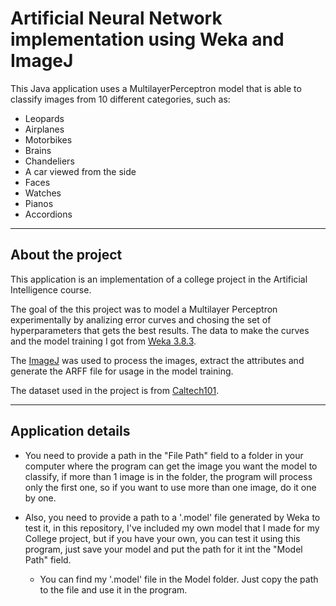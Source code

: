 # Artificial Neural Network implementation using Weka and ImageJ

This Java application uses a MultilayerPerceptron model that is able to classify images from 10 different categories, such as:

- Leopards
- Airplanes
- Motorbikes
- Brains
- Chandeliers
- A car viewed from the side
- Faces
- Watches
- Pianos
- Accordions

-------------------------

## About the project

This application is an implementation of a college project in the Artificial Intelligence course. 

The goal of the this project was to model a Multilayer Perceptron experimentally by analizing error curves and chosing the set of hyperparameters that gets the best results. The data to make the curves and the model training I got from [Weka 3.8.3](https://www.cs.waikato.ac.nz/ml/weka/ "Link to Weka Software"). 

The [ImageJ](https://imagej.nih.gov/ij/ "Link to ImageJ software") was used to process the images, extract the attributes and generate the ARFF file for usage in the model training.

The dataset used in the project is from [Caltech101](http://www.vision.caltech.edu/Image_Datasets/Caltech101/ "Link to the dataset").

-------------------------

## Application details

- You need to provide a path in the "File Path" field to a folder in your computer where the program can get the image you want the model to classify, if more than 1 image is in the folder, the program will process only the first one, so if you want to use more than one image, do it one by one.

- Also, you need to provide a path to a '.model' file generated by Weka to test it, in this repository, I've included my own model that I made for my College project, but if you have your own, you can test it using this program, just save your model and put the path for it int the "Model Path" field.

    - You can find my '.model' file in the Model folder. Just copy the path to the file and use it in the program.
